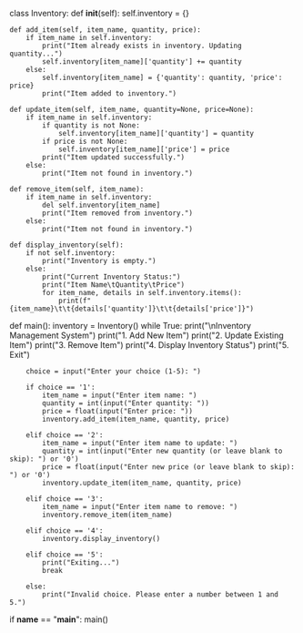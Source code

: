 class Inventory:
    def __init__(self):
        self.inventory = {}

    def add_item(self, item_name, quantity, price):
        if item_name in self.inventory:
            print("Item already exists in inventory. Updating quantity...")
            self.inventory[item_name]['quantity'] += quantity
        else:
            self.inventory[item_name] = {'quantity': quantity, 'price': price}
            print("Item added to inventory.")

    def update_item(self, item_name, quantity=None, price=None):
        if item_name in self.inventory:
            if quantity is not None:
                self.inventory[item_name]['quantity'] = quantity
            if price is not None:
                self.inventory[item_name]['price'] = price
            print("Item updated successfully.")
        else:
            print("Item not found in inventory.")

    def remove_item(self, item_name):
        if item_name in self.inventory:
            del self.inventory[item_name]
            print("Item removed from inventory.")
        else:
            print("Item not found in inventory.")

    def display_inventory(self):
        if not self.inventory:
            print("Inventory is empty.")
        else:
            print("Current Inventory Status:")
            print("Item Name\tQuantity\tPrice")
            for item_name, details in self.inventory.items():
                print(f"{item_name}\t\t{details['quantity']}\t\t{details['price']}")


def main():
    inventory = Inventory()
    while True:
        print("\nInventory Management System")
        print("1. Add New Item")
        print("2. Update Existing Item")
        print("3. Remove Item")
        print("4. Display Inventory Status")
        print("5. Exit")

        choice = input("Enter your choice (1-5): ")

        if choice == '1':
            item_name = input("Enter item name: ")
            quantity = int(input("Enter quantity: "))
            price = float(input("Enter price: "))
            inventory.add_item(item_name, quantity, price)

        elif choice == '2':
            item_name = input("Enter item name to update: ")
            quantity = int(input("Enter new quantity (or leave blank to skip): ") or '0')
            price = float(input("Enter new price (or leave blank to skip): ") or '0')
            inventory.update_item(item_name, quantity, price)

        elif choice == '3':
            item_name = input("Enter item name to remove: ")
            inventory.remove_item(item_name)

        elif choice == '4':
            inventory.display_inventory()

        elif choice == '5':
            print("Exiting...")
            break

        else:
            print("Invalid choice. Please enter a number between 1 and 5.")


if __name__ == "__main__":
    main()


